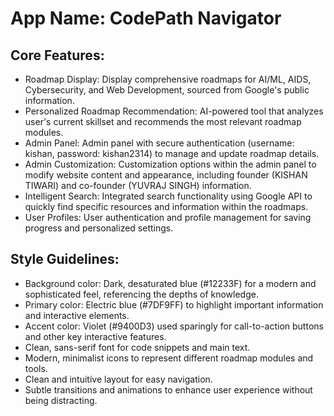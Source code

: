 # **App Name**: CodePath Navigator

## Core Features:

- Roadmap Display: Display comprehensive roadmaps for AI/ML, AIDS, Cybersecurity, and Web Development, sourced from Google's public information.
- Personalized Roadmap Recommendation: AI-powered tool that analyzes user's current skillset and recommends the most relevant roadmap modules.
- Admin Panel: Admin panel with secure authentication (username: kishan, password: kishan2314) to manage and update roadmap details.
- Admin Customization: Customization options within the admin panel to modify website content and appearance, including founder (KISHAN TIWARI) and co-founder (YUVRAJ SINGH) information.
- Intelligent Search: Integrated search functionality using Google API to quickly find specific resources and information within the roadmaps.
- User Profiles: User authentication and profile management for saving progress and personalized settings.

## Style Guidelines:

- Background color: Dark, desaturated blue (#12233F) for a modern and sophisticated feel, referencing the depths of knowledge.
- Primary color: Electric blue (#7DF9FF) to highlight important information and interactive elements.
- Accent color: Violet (#9400D3) used sparingly for call-to-action buttons and other key interactive features.
- Clean, sans-serif font for code snippets and main text.
- Modern, minimalist icons to represent different roadmap modules and tools.
- Clean and intuitive layout for easy navigation.
- Subtle transitions and animations to enhance user experience without being distracting.